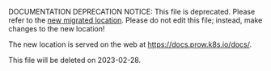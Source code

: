 DOCUMENTATION DEPRECATION NOTICE: This file is deprecated. Please refer to the
[new migrated
location](https://docs.prow.k8s.io/docs/components/optional/exporter/).
Please do not edit this file; instead, make changes to the new location!

The new location is served on the web at
https://docs.prow.k8s.io/docs/.

This file will be deleted on 2023-02-28.

